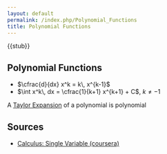 ```yaml
---
layout: default
permalink: /index.php/Polynomial_Functions
title: Polynomial Functions
---
```

{{stub}}

## Polynomial Functions
- $\cfrac{d}{dx} x^k = k\, x^{k-1}$
- $\int x^k\, dx = \cfrac{1}{k+1} x^{k+1} + C$, $k \ne -1$

A [Taylor Expansion](Taylor_Series) of a polynomial is polynomial 


## Sources
- [Calculus: Single Variable (coursera)](Calculus__Single_Variable_(coursera))